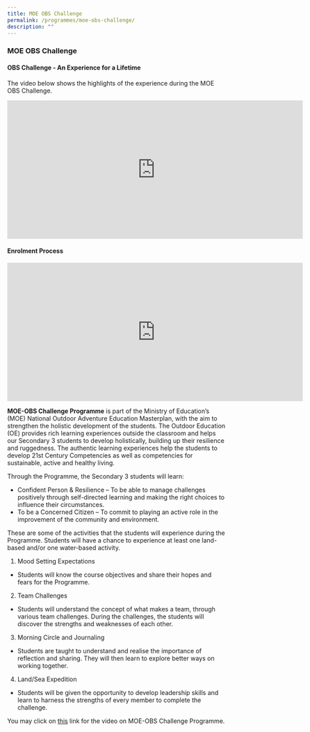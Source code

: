 ```yaml
---
title: MOE OBS Challenge
permalink: /programmes/moe-obs-challenge/
description: ""
---
```

### **MOE OBS Challenge**
#### **OBS Challenge - An Experience for a Lifetime**
The video below shows the highlights of the experience during the MOE OBS Challenge.

<iframe width="680" height="318" src="https://www.youtube.com/embed/QJhLyk_NJVY" title="OBS Challenge - An Experience for a Lifetime!" frameborder="0" allow="accelerometer; autoplay; clipboard-write; encrypted-media; gyroscope; picture-in-picture" allowfullscreen></iframe>

#### **Enrolment Process**

<iframe width="680" height="318" src="https://www.youtube.com/embed/hhr0ffW7do0" title="OBS Challenge Enrolment Process Video" frameborder="0" allow="accelerometer; autoplay; clipboard-write; encrypted-media; gyroscope; picture-in-picture" allowfullscreen></iframe>

**MOE-OBS Challenge Programme** is part of the Ministry of Education’s (MOE) National Outdoor Adventure Education Masterplan, with the aim to strengthen the holistic development of the students. The Outdoor Education (OE) provides rich learning experiences outside the classroom and helps our Secondary 3 students to develop holistically, building up their resilience and ruggedness. The authentic learning experiences help the students to develop 21st Century Competencies as well as competencies for sustainable, active and healthy living. 

Through the Programme, the Secondary 3 students will learn:
*   Confident Person & Resilience – To be able to manage challenges positively through self-directed learning and making the right choices to influence their circumstances.
*   To be a Concerned Citizen – To commit to playing an active role in the improvement of the community and environment.

These are some of the activities that the students will experience during the Programme. Students will have a chance to experience at least one land-based and/or one water-based activity.

1.  Mood Setting Expectations
*   Students will know the course objectives and share their hopes and fears for the Programme.

2.  Team Challenges
*   Students will understand the concept of what makes a team, through various team challenges. During the challenges, the students will discover the strengths and weaknesses of each other.    

3.  Morning Circle and Journaling
*   Students are taught to understand and realise the importance of reflection and sharing. They will then learn to explore better ways on working together.

4.  Land/Sea Expedition
*   Students will be given the opportunity to develop leadership skills and learn to harness the strengths of every member to complete the challenge. 

You may click on [this](https://www.youtube.com/watch?v=QG6WlsHOUzA) link for the video on MOE-OBS Challenge Programme.
